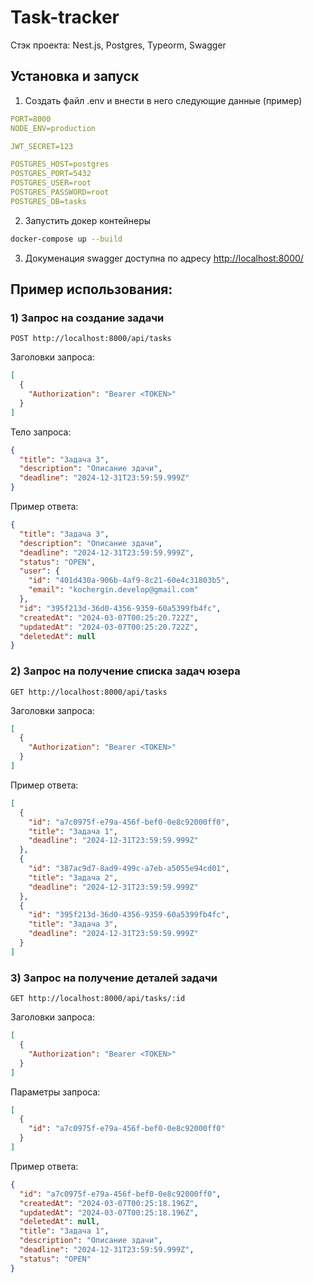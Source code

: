# Task-tracker

Стэк проекта: Nest.js, Postgres, Typeorm, Swagger

## Установка и запуск

1. Создать файл .env и внести в него следующие данные (пример)
```yaml
PORT=8000
NODE_ENV=production

JWT_SECRET=123

POSTGRES_HOST=postgres
POSTGRES_PORT=5432
POSTGRES_USER=root
POSTGRES_PASSWORD=root
POSTGRES_DB=tasks

```
2. Запустить докер контейнеры
```bash
docker-compose up --build
```
3. Докуменация swagger доступна по адресу [http://localhost:8000/](http://localhost:8000/)

## Пример использования:

### 1) Запрос на создание задачи

```http
POST http://localhost:8000/api/tasks
```

Заголовки запроса:
```json
[
  {
    "Authorization": "Bearer <TOKEN>"
  }
]
```

Тело запроса:
```json
{
  "title": "Задача 3",
  "description": "Описание здачи",
  "deadline": "2024-12-31T23:59:59.999Z"
}
```

Пример ответа:
```json
{
  "title": "Задача 3",
  "description": "Описание здачи",
  "deadline": "2024-12-31T23:59:59.999Z",
  "status": "OPEN",
  "user": {
    "id": "401d430a-906b-4af9-8c21-60e4c31803b5",
    "email": "kochergin.develop@gmail.com"
  },
  "id": "395f213d-36d0-4356-9359-60a5399fb4fc",
  "createdAt": "2024-03-07T00:25:20.722Z",
  "updatedAt": "2024-03-07T00:25:20.722Z",
  "deletedAt": null
}
```

### 2) Запрос на получение списка задач юзера

```http
GET http://localhost:8000/api/tasks
```

Заголовки запроса:
```json
[
  {
    "Authorization": "Bearer <TOKEN>"
  }
]
```

Пример ответа:
```json
[
  {
    "id": "a7c0975f-e79a-456f-bef0-0e8c92000ff0",
    "title": "Задача 1",
    "deadline": "2024-12-31T23:59:59.999Z"
  },
  {
    "id": "387ac9d7-8ad9-499c-a7eb-a5055e94cd01",
    "title": "Задача 2",
    "deadline": "2024-12-31T23:59:59.999Z"
  },
  {
    "id": "395f213d-36d0-4356-9359-60a5399fb4fc",
    "title": "Задача 3",
    "deadline": "2024-12-31T23:59:59.999Z"
  }
]
```

### 3) Запрос на получение деталей задачи

```http
GET http://localhost:8000/api/tasks/:id
```

Заголовки запроса:
```json
[
  {
    "Authorization": "Bearer <TOKEN>"
  }
]
```

Параметры запроса:
```json
[
  {
    "id": "a7c0975f-e79a-456f-bef0-0e8c92000ff0"
  }
]
```

Пример ответа:
```json
{
  "id": "a7c0975f-e79a-456f-bef0-0e8c92000ff0",
  "createdAt": "2024-03-07T00:25:18.196Z",
  "updatedAt": "2024-03-07T00:25:18.196Z",
  "deletedAt": null,
  "title": "Задача 1",
  "description": "Описание здачи",
  "deadline": "2024-12-31T23:59:59.999Z",
  "status": "OPEN"
}
```
